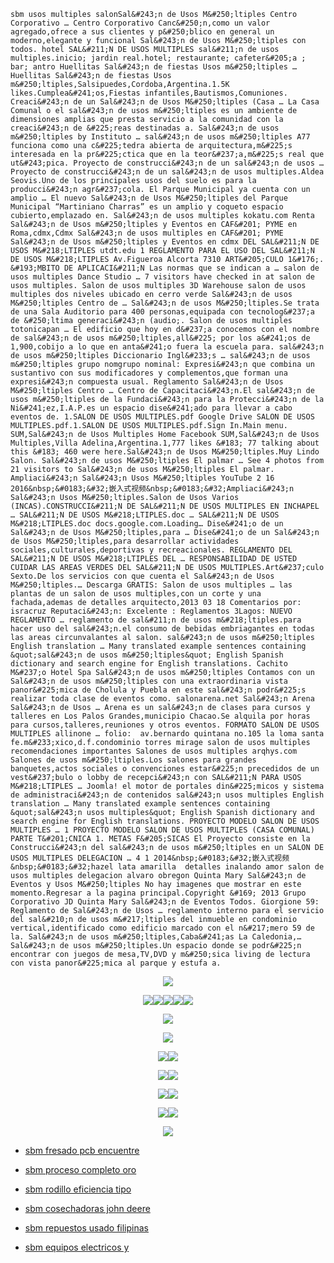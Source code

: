 
```
sbm usos multiples salonSal&#243;n de Usos M&#250;ltiples Centro Corporativo … Centro Corporativo Canc&#250;n,como un valor agregado,ofrece a sus clientes y p&#250;blico en general un moderno,elegante y funcional Sal&#243;n de Usos M&#250;ltiples con todos. hotel SAL&#211;N DE USOS MULTIPLES sal&#211;n de usos multiples.inicio; jardin real.hotel; restaurante; cafeter&#205;a ; bar; antro Huellitas Sal&#243;n de fiestas Usos m&#250;ltiples … Huellitas Sal&#243;n de fiestas Usos m&#250;ltiples,Salsipuedes,Cordoba,Argentina.1.5K likes.Cumplea&#241;os,Fiestas infantiles,Bautismos,Comuniones. Creaci&#243;n de un Sal&#243;n de Usos M&#250;ltiples (Casa … La Casa Comunal o el sal&#243;n de usos m&#250;ltiples es un ambiente de dimensiones amplias que presta servicio a la comunidad con la creaci&#243;n de &#225;reas destinadas a. Sal&#243;n de usos m&#250;ltiples by Instituto … sal&#243;n de usos m&#250;ltiples A77 funciona como una c&#225;tedra abierta de arquitectura,m&#225;s interesada en la pr&#225;ctica que en la teor&#237;a,m&#225;s real que ut&#243;pica. Proyecto de construcci&#243;n de un sal&#243;n de usos … Proyecto de construcci&#243;n de un sal&#243;n de usos multiples.Aldea Seovis.Uno de los principales usos del suelo es para la producci&#243;n agr&#237;cola. El Parque Municipal ya cuenta con un amplio … El nuevo Sal&#243;n de Usos M&#250;ltiples del Parque Municipal “Martiniano Charras” es un amplio y coqueto espacio cubierto,emplazado en. Sal&#243;n de usos multiples kokatu.com Renta Sal&#243;n de Usos m&#250;ltiples y Eventos en CAF&#201; PYME en Roma,cdmx,Cdmx Sal&#243;n de usos multiples en CAF&#201; PYME Sal&#243;n de Usos m&#250;ltiples y Eventos en cdmx DEL SAL&#211;N DE USOS M&#218;LTIPLES utdt.edu 1 REGLAMENTO PARA EL USO DEL SAL&#211;N DE USOS M&#218;LTIPLES Av.Figueroa Alcorta 7310 ART&#205;CULO 1&#176;. &#193;MBITO DE APLICACI&#211;N Las normas que se indican a … salon de usos multiples Dance Studio … 7 visitors have checked in at salon de usos multiples. Salon de usos multiples 3D Warehouse salon de usos multiples dos niveles ubicado en cerro verde Sal&#243;n de usos M&#250;ltiples Centro de … Sal&#243;n de usos M&#250;ltiples.Se trata de una Sala Auditorio para 400 personas,equipada con tecnolog&#237;a de &#250;ltima generaci&#243;n (audio;. Salon de usos multiples totonicapan … El edificio que hoy en d&#237;a conocemos con el nombre de sal&#243;n de usos m&#250;ltiples,all&#225; por los a&#241;os de 1,900,cobijo a lo que en anta&#241;o fuera la escuela para. sal&#243;n de usos m&#250;ltiples Diccionario Ingl&#233;s … sal&#243;n de usos m&#250;ltiples grupo nomgrupo nominal: Expresi&#243;n que combina un sustantivo con sus modificadores y complementos,que forman una expresi&#243;n compuesta usual. Reglamento Sal&#243;n de Usos M&#250;ltiples Centro … Centro de Capacitaci&#243;n.El sal&#243;n de usos m&#250;ltiples de la Fundaci&#243;n para la Protecci&#243;n de la Ni&#241;ez,I.A.P.es un espacio dise&#241;ado para llevar a cabo eventos de. 1.SALON DE USOS MULTIPLES.pdf Google Drive SALON DE USOS MULTIPLES.pdf.1.SALON DE USOS MULTIPLES.pdf.Sign In.Main menu. SUM,Sal&#243;n de Usos Multiples Home Facebook SUM,Sal&#243;n de Usos Multiples,Villa Adelina,Argentina.1,777 likes &#183; 77 talking about this &#183; 460 were here.Sal&#243;n de Usos M&#250;ltiples.Muy Lindo Salon. Sal&#243;n de usos M&#250;ltiples El palmar … See 4 photos from 21 visitors to Sal&#243;n de usos M&#250;ltiples El palmar. Ampliaci&#243;n Sal&#243;n Usos M&#250;ltiples YouTube 2 16 2016&nbsp;&#0183;&#32;嵌入式视频&nbsp;&#0183;&#32;Ampliaci&#243;n Sal&#243;n Usos M&#250;ltiples.Salon de Usos Varios (INCAS).CONSTRUCCI&#211;N DE SAL&#211;N DE USOS MULTIPLES EN INCHAPEL … SAL&#211;N DE USOS M&#218;LTIPLES.doc … SAL&#211;N DE USOS M&#218;LTIPLES.doc docs.google.com.Loading… Dise&#241;o de un Sal&#243;n de Usos M&#250;ltiples,para … Dise&#241;o de un Sal&#243;n de Usos M&#250;ltiples,para desarrollar actividades sociales,culturales,deportivas y recreacionales. REGLAMENTO DEL SAL&#211;N DE USOS M&#218;LTIPLES DEL … RESPONSABILIDAD DE USTED CUIDAR LAS AREAS VERDES DEL SAL&#211;N DE USOS MULTIPLES.Art&#237;culo Sexto.De los servicios con que cuenta el Sal&#243;n de Usos M&#250;ltiples.… Descarga GRATIS: Salon de usos multiples … las plantas de un salon de usos multiples,con un corte y una fachada,ademas de detalles arquitecto,2013 03 18 Comentarios por: isracruz Reputaci&#243;n: Excelente : Reglamentos 3Lagos: NUEVO REGLAMENTO … reglamento de sal&#211;n de usos m&#218;ltiples.para hacer uso del sal&#243;n.el consumo de bebidas embriagantes en todas las areas circunvalantes al salon. sal&#243;n de usos m&#250;ltiples English translation … Many translated example sentences containing &quot;sal&#243;n de usos m&#250;ltiples&quot; English Spanish dictionary and search engine for English translations. Cachito M&#237;o Hotel Spa Sal&#243;n de usos m&#250;ltiples Contamos con un Sal&#243;n de usos m&#250;ltiples con una extraordinaria vista panor&#225;mica de Cholula y Puebla en este sal&#243;n podr&#225;s realizar toda clase de eventos como. salonarena.net Sal&#243;n Arena Sal&#243;n de Usos … Arena es un sal&#243;n de clases para cursos y talleres en Los Palos Grandes,municipio Chacao.Se alquila por horas para cursos,talleres,reuniones y otros eventos. FORMATO SALON DE USOS MULTIPLES allinone … folio:  av.bernardo quintana no.105 la loma santa fe.m&#233;xico,d.f.condominio torres mirage salon de usos multiples recomendaciones importantes Salones de usos multiples arqhys.com Salones de usos m&#250;ltiples.Los salones para grandes banquetes,actos sociales o convenciones estar&#225;n precedidos de un vest&#237;bulo o lobby de recepci&#243;n con SAL&#211;N PARA USOS M&#218;LTIPLES … Joomla! el motor de portales din&#225;micos y sistema de administraci&#243;n de contenidos sal&#243;n usos multiples English translation … Many translated example sentences containing &quot;sal&#243;n usos multiples&quot; English Spanish dictionary and search engine for English translations. PROYECTO MODELO SALON DE USOS MULTIPLES … 1 PROYECTO MODELO SALON DE USOS MULTIPLES (CASA COMUNAL) PARTE T&#201;CNICA 1. METAS F&#205;SICAS El Proyecto consiste en la Construcci&#243;n del sal&#243;n de usos m&#250;ltiples en un SALON DE USOS MULTIPLES DELEGACION … 4 1 2014&nbsp;&#0183;&#32;嵌入式视频&nbsp;&#0183;&#32;hazel lata amarilla  detalles inalando amor salon de usos multiples delegacion alvaro obregon Quinta Mary Sal&#243;n de Eventos y Usos M&#250;ltiples No hay imagenes que mostrar en este momento.Regresar a la pagina principal.Copyright &#169; 2013 Grupo Corporativo JD Quinta Mary Sal&#243;n de Eventos Todos. Giorgione 59: Reglamento de Sal&#243;n de Usos … reglamento interno para el servicio del sal&#210;n de usos m&#217;ltiples del inmueble en condominio vertical,identificado como edificio marcado con el n&#217;mero 59 de la. Sal&#243;n de usos m&#250;ltiples,Caba&#241;as La Caledonia,… Sal&#243;n de usos m&#250;ltiples.Un espacio donde se podr&#225;n encontrar con juegos de mesa,TV,DVD y m&#250;sica living de lectura con vista panor&#225;mica al parque y estufa a. 
```

<div align="center">

<a href="https://es-crusher.shibang-china.com/github&k=sbm+usos+multiples+salon"><img src="https://static.shibang-china.com/es/crusher/logo.jpg"></a>

<a href="https://es-crusher.shibang-china.com/github&k=sbm+usos+multiples+salon"><img src="https://static.shibang-china.com/es/crusher/index.jpg"></a><a href="https://es-crusher.shibang-china.com/material.htmlgithub&k=sbm+usos+multiples+salon"><img src="https://static.shibang-china.com/es/crusher/material.jpg"></a><a href="https://es-crusher.shibang-china.com/application.htmlgithub&k=sbm+usos+multiples+salon"><img src="https://static.shibang-china.com/es/crusher/application.jpg"></a><a href="https://es-crusher.shibang-china.com/aboutus.htmlgithub&k=sbm+usos+multiples+salon"><img src="https://static.shibang-china.com/es/crusher/aboutus.jpg"></a><a href="https://es-crusher.shibang-china.com/contact.htmlgithub&k=sbm+usos+multiples+salon"><img src="https://static.shibang-china.com/es/crusher/contact.jpg"></a>

<a href="https://es-crusher.shibang-china.com/github&k=sbm+usos+multiples+salon"><img src="https://static.shibang-china.com/es/crusher/banner.jpg"></a>

<a href="https://swt.shibang-china.com/github&k=sbm+usos+multiples+salon"><img src="https://static.shibang-china.com/es/crusher/text.jpg"></a>

<a href="https://swt.shibang-china.com/github&k=sbm+usos+multiples+salon"><img src="https://static.shibang-china.com/es/crusher/chat.jpg"></a><a href="https://es-crusher.shibang-china.com/contact.htmlgithub&k=sbm+usos+multiples+salon"><img src="https://static.shibang-china.com/es/crusher/message.jpg"></a>

<a href="https://es-crusher.shibang-china.com/products/pe.htmlgithub&k=sbm+usos+multiples+salon"><img src="https://static.shibang-china.com/es/crusher/pe.jpg"></a><a href="https://es-crusher.shibang-china.com/products/pf.htmlgithub&k=sbm+usos+multiples+salon"><img src="https://static.shibang-china.com/es/crusher/pf.jpg"></a>

<a href="https://es-crusher.shibang-china.com/products/hpt.htmlgithub&k=sbm+usos+multiples+salon"><img src="https://static.shibang-china.com/es/crusher/hpt.jpg"></a><a href="https://es-crusher.shibang-china.com/products/vsi.htmlgithub&k=sbm+usos+multiples+salon"><img src="https://static.shibang-china.com/es/crusher/vsi.jpg"></a>

<a href="https://es-crusher.shibang-china.com/products/klv.htmlgithub&k=sbm+usos+multiples+salon"><img src="https://static.shibang-china.com/es/crusher/klv.jpg"></a><a href="https://es-crusher.shibang-china.com/products/portable.htmlgithub&k=sbm+usos+multiples+salon"><img src="https://static.shibang-china.com/es/crusher/portable.jpg"></a>

<a href="https://swt.shibang-china.com/github&k=sbm+usos+multiples+salon"><img src="https://static.shibang-china.com/es/crusher/case.jpg"></a>

</div>


* [sbm fresado pcb encuentre](sbm%20fresado%20pcb%20encuentre.md)

* [sbm proceso completo oro](sbm%20proceso%20completo%20oro.md)

* [sbm rodillo eficiencia tipo](sbm%20rodillo%20eficiencia%20tipo.md)

* [sbm cosechadoras john deere](sbm%20cosechadoras%20john%20deere.md)

* [sbm repuestos usado filipinas](sbm%20repuestos%20usado%20filipinas.md)

* [sbm equipos electricos y](sbm%20equipos%20electricos%20y.md)